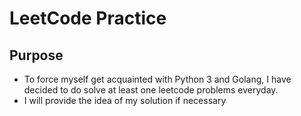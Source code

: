 # LeetCode Practice
## Purpose
* To force myself get acquainted with Python 3 and Golang, I have decided to do solve at least one leetcode problems everyday.
* I will provide the idea of my solution if necessary
